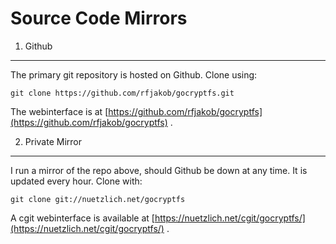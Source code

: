 Source Code Mirrors
===================

1) Github
---------

The primary git repository is hosted on Github. Clone using:

    git clone https://github.com/rfjakob/gocryptfs.git

The webinterface is at
[https://github.com/rfjakob/gocryptfs](https://github.com/rfjakob/gocryptfs) .

2) Private Mirror
-----------------

I run a mirror of the repo above, should Github be down at any time.
It is updated every hour. Clone with:

    git clone git://nuetzlich.net/gocryptfs

A cgit webinterface is available at
[https://nuetzlich.net/cgit/gocryptfs/](https://nuetzlich.net/cgit/gocryptfs/) .
